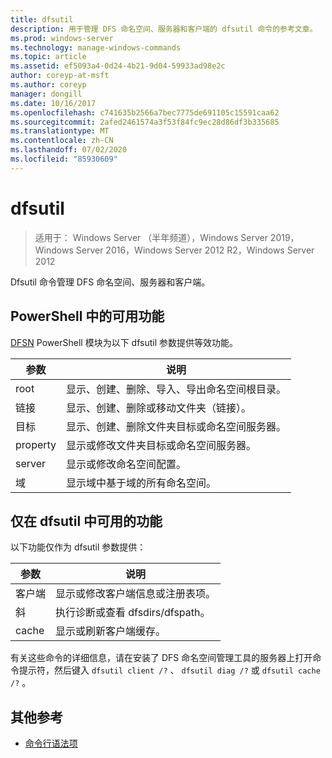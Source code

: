 ```yaml
---
title: dfsutil
description: 用于管理 DFS 命名空间、服务器和客户端的 dfsutil 命令的参考文章。
ms.prod: windows-server
ms.technology: manage-windows-commands
ms.topic: article
ms.assetid: ef5093a4-0d24-4b21-9d04-59933ad98e2c
author: coreyp-at-msft
ms.author: coreyp
manager: dongill
ms.date: 10/16/2017
ms.openlocfilehash: c741635b2566a7bec7775de691105c15591caa62
ms.sourcegitcommit: 2afed2461574a3f53f84fc9ec28d86df3b335685
ms.translationtype: MT
ms.contentlocale: zh-CN
ms.lasthandoff: 07/02/2020
ms.locfileid: "85930609"
---
```

# <a name="dfsutil"></a>dfsutil

> 适用于： Windows Server （半年频道），Windows Server 2019，Windows Server 2016，Windows Server 2012 R2，Windows Server 2012

Dfsutil 命令管理 DFS 命名空间、服务器和客户端。

## <a name="functionality-available-in-powershell"></a>PowerShell 中的可用功能

[DFSN](https://docs.microsoft.com/powershell/module/dfsn/?view=win10-ps) PowerShell 模块为以下 dfsutil 参数提供等效功能。

| 参数 | 说明 |
| --------- | ----------- |
| root | 显示、创建、删除、导入、导出命名空间根目录。 |
| 链接 | 显示、创建、删除或移动文件夹（链接）。 |
| 目标 | 显示、创建、删除文件夹目标或命名空间服务器。 |
| property | 显示或修改文件夹目标或命名空间服务器。 |
| server | 显示或修改命名空间配置。 |
| 域 | 显示域中基于域的所有命名空间。 |

## <a name="functionality-available-only-in-dfsutil"></a>仅在 dfsutil 中可用的功能

以下功能仅作为 dfsutil 参数提供：

| 参数 | 说明 |
| --------- | ----------- |
| 客户端 | 显示或修改客户端信息或注册表项。 |
| 斜 | 执行诊断或查看 dfsdirs/dfspath。 |
| cache | 显示或刷新客户端缓存。 |

有关这些命令的详细信息，请在安装了 DFS 命名空间管理工具的服务器上打开命令提示符，然后键入 `dfsutil client /?` 、 `dfsutil diag /?` 或 `dfsutil cache /?` 。

## <a name="additional-references"></a>其他参考

- [命令行语法项](command-line-syntax-key.md)